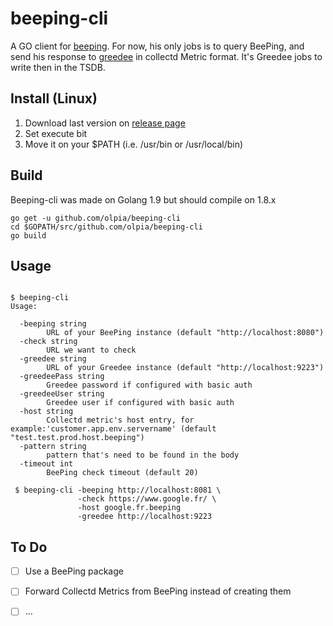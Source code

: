 # beeping-cli

A GO client for [beeping](https://github.com/yanc0/beeping).
For now, his only jobs is to query BeePing, and send his response to [greedee](https://github.com/yanc0/greedee) in collectd Metric format.
It's Greedee jobs to write then in the TSDB.


## Install (Linux)

1. Download last version on [release page](https://github.com/olpia/beeping-cli/releases) 
2. Set execute bit
3. Move it on your $PATH (i.e. /usr/bin or /usr/local/bin)

## Build

Beeping-cli was made on Golang 1.9 but should compile on 1.8.x

```shell
go get -u github.com/olpia/beeping-cli
cd $GOPATH/src/github.com/olpia/beeping-cli
go build
```

## Usage

```shell

$ beeping-cli
Usage:

  -beeping string
    	URL of your BeePing instance (default "http://localhost:8080")
  -check string
    	URL we want to check
  -greedee string
    	URL of your Greedee instance (default "http://localhost:9223")
  -greedeePass string
    	Greedee password if configured with basic auth
  -greedeeUser string
    	Greedee user if configured with basic auth
  -host string
    	Collectd metric's host entry, for example:'customer.app.env.servername' (default "test.test.prod.host.beeping")
  -pattern string
    	pattern that's need to be found in the body
  -timeout int
    	BeePing check timeout (default 20)
  
 $ beeping-cli -beeping http://localhost:8081 \
               -check https://www.google.fr/ \
               -host google.fr.beeping
               -greedee http://localhost:9223
```


## To Do

- [ ] Use a BeePing package
- [ ] Forward Collectd Metrics from BeePing instead of creating them
- [ ] ...

